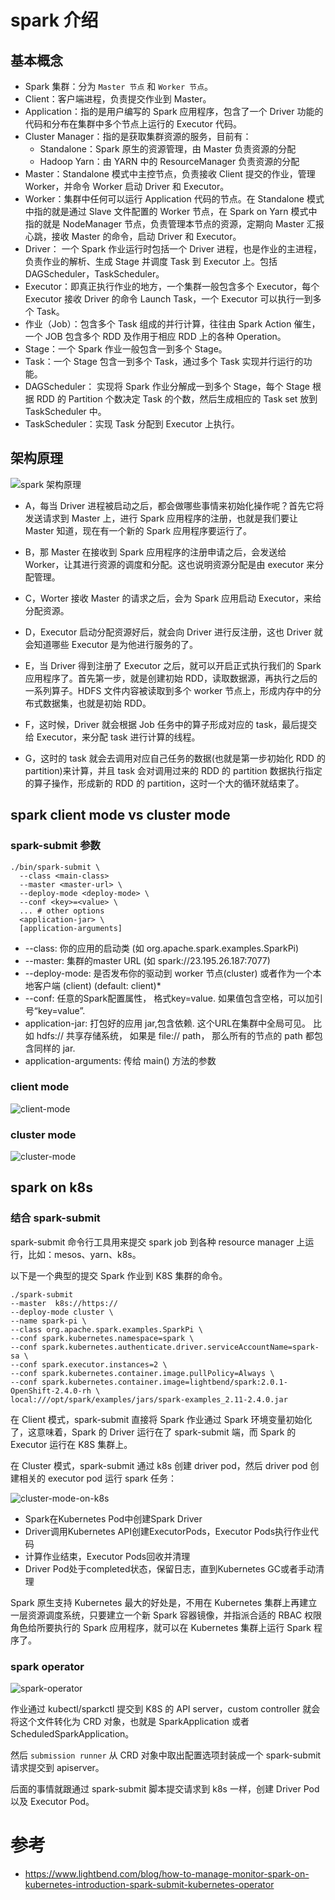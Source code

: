 # spark 介绍

## 基本概念

- Spark 集群：分为 `Master 节点` 和 `Worker 节点`。
- Client：客户端进程，负责提交作业到 Master。
- Application：指的是用户编写的 Spark 应用程序，包含了一个 Driver 功能的代码和分布在集群中多个节点上运行的 Executor 代码。
- Cluster Manager：指的是获取集群资源的服务，目前有：
  - Standalone：Spark 原生的资源管理，由 Master 负责资源的分配
  - Hadoop Yarn：由 YARN 中的 ResourceManager 负责资源的分配
- Master：Standalone 模式中主控节点，负责接收 Client 提交的作业，管理 Worker，并命令 Worker 启动 Driver 和 Executor。
- Worker：集群中任何可以运行 Application 代码的节点。在 Standalone 模式中指的就是通过 Slave 文件配置的 Worker 节点，在 Spark on Yarn 模式中指的就是 NodeManager 节点，负责管理本节点的资源，定期向 Master 汇报心跳，接收 Master 的命令，启动 Driver 和 Executor。
- Driver： 一个 Spark 作业运行时包括一个 Driver 进程，也是作业的主进程，负责作业的解析、生成 Stage 并调度 Task 到 Executor 上。包括 DAGScheduler，TaskScheduler。
- Executor：即真正执行作业的地方，一个集群一般包含多个 Executor，每个 Executor 接收 Driver 的命令 Launch Task，一个 Executor 可以执行一到多个 Task。
- 作业（Job）：包含多个 Task 组成的并行计算，往往由 Spark Action 催生，一个 JOB 包含多个 RDD 及作用于相应 RDD 上的各种 Operation。
- Stage：一个 Spark 作业一般包含一到多个 Stage。
- Task：一个 Stage 包含一到多个 Task，通过多个 Task 实现并行运行的功能。
- DAGScheduler： 实现将 Spark 作业分解成一到多个 Stage，每个 Stage 根据 RDD 的 Partition 个数决定 Task 的个数，然后生成相应的 Task set 放到 TaskScheduler 中。
- TaskScheduler：实现 Task 分配到 Executor 上执行。

## 架构原理

![spark 架构原理](pics/spark架构原理图.jpg)

- A，每当 Driver 进程被启动之后，都会做哪些事情来初始化操作呢？首先它将发送请求到 Master 上，进行 Spark 应用程序的注册，也就是我们要让 Master 知道，现在有一个新的 Spark 应用程序要运行了。

- B，那 Master 在接收到 Spark 应用程序的注册申请之后，会发送给 Worker，让其进行资源的调度和分配。这也说明资源分配是由 executor 来分配管理。

- C，Worter 接收 Master 的请求之后，会为 Spark 应用启动 Executor，来给分配资源。

- D，Executor 启动分配资源好后，就会向 Driver 进行反注册，这也 Driver 就会知道哪些 Executor 是为他进行服务的了。

- E，当 Driver 得到注册了 Executor 之后，就可以开启正式执行我们的 Spark 应用程序了。首先第一步，就是创建初始 RDD，读取数据源，再执行之后的一系列算子。HDFS 文件内容被读取到多个 worker 节点上，形成内存中的分布式数据集，也就是初始 RDD。

- F，这时候，Driver 就会根据 Job 任务中的算子形成对应的 task，最后提交给 Executor，来分配 task 进行计算的线程。

- G，这时的 task 就会去调用对应自己任务的数据(也就是第一步初始化 RDD 的 partition)来计算，并且 task 会对调用过来的 RDD 的 partition 数据执行指定的算子操作，形成新的 RDD 的 partition，这时一个大的循环就结束了。


## spark client mode vs cluster mode

### spark-submit 参数

```
./bin/spark-submit \
  --class <main-class>
  --master <master-url> \
  --deploy-mode <deploy-mode> \
  --conf <key>=<value> \
  ... # other options
  <application-jar> \
  [application-arguments]
```

- --class: 你的应用的启动类 (如 org.apache.spark.examples.SparkPi)
- --master: 集群的master URL (如 spark://23.195.26.187:7077)
- --deploy-mode: 是否发布你的驱动到 worker 节点(cluster) 或者作为一个本地客户端 (client) (default: client)*
- --conf: 任意的Spark配置属性， 格式key=value. 如果值包含空格，可以加引号“key=value”.
- application-jar: 打包好的应用 jar,包含依赖. 这个URL在集群中全局可见。 比如 hdfs:// 共享存储系统， 如果是 file:// path， 那么所有的节点的 path 都包含同样的 jar.
- application-arguments: 传给 main() 方法的参数

### client mode

![client-mode](pics/client-mode.png)

### cluster mode

![cluster-mode](pics/cluster-mode.png)

## spark on k8s

### 结合 spark-submit

spark-submit 命令行工具用来提交 spark job 到各种 resource manager 上运行，比如：mesos、yarn、k8s。

以下是一个典型的提交 Spark 作业到 K8S 集群的命令。

```
./spark-submit
--master  k8s://https://  
--deploy-mode cluster \
--name spark-pi \
--class org.apache.spark.examples.SparkPi \
--conf spark.kubernetes.namespace=spark \
--conf spark.kubernetes.authenticate.driver.serviceAccountName=spark-sa \
--conf spark.executor.instances=2 \
--conf spark.kubernetes.container.image.pullPolicy=Always \
--conf spark.kubernetes.container.image=lightbend/spark:2.0.1-OpenShift-2.4.0-rh \
local:///opt/spark/examples/jars/spark-examples_2.11-2.4.0.jar
```

在 Client 模式，spark-submit 直接将 Spark 作业通过 Spark 环境变量初始化了，这意味着，Spark 的 Driver 运行在了 spark-submit 端，而 Spark 的 Executor 运行在 K8S 集群上。

在 Cluster 模式，spark-submit 通过 k8s 创建 driver pod，然后 driver pod 创建相关的 executor pod 运行 spark 任务：

![cluster-mode-on-k8s](pics/cluster-mode-on-k8s.png)

- Spark在Kubernetes Pod中创建Spark Driver
- Driver调用Kubernetes API创建ExecutorPods，Executor Pods执行作业代码
- 计算作业结束，Executor Pods回收并清理
- Driver Pod处于completed状态，保留日志，直到Kubernetes GC或者手动清理

Spark 原生支持 Kubernetes 最大的好处是，不用在 Kubernetes 集群上再建立一层资源调度系统，只要建立一个新 Spark 容器镜像，并指派合适的 RBAC 权限角色给所要执行的 Spark 应用程序，就可以在 Kubernetes 集群上运行 Spark 程序了。

### spark operator

![spark-operator](pics/spark-operator.png)

作业通过 kubectl/sparkctl 提交到 K8S 的 API server，custom controller 就会将这个文件转化为 CRD 对象，也就是 SparkApplication 或者 ScheduledSparkApplication。

然后 `submission runner` 从 CRD 对象中取出配置选项封装成一个 spark-submit 请求提交到 apiserver。

后面的事情就跟通过 spark-submit 脚本提交请求到 k8s 一样，创建 Driver Pod 以及 Executor Pod。

# 参考

- https://www.lightbend.com/blog/how-to-manage-monitor-spark-on-kubernetes-introduction-spark-submit-kubernetes-operator
